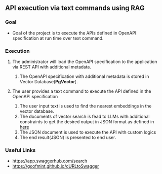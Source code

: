 ## API execution via text commands using RAG

### Goal
-   Goal of the project is to execute the APIs defined in OpenAPI specification at run time over text command.

### Execution
1. The administrator will load the OpenAPI specification to the application via REST API with additional metadata.
    1. The OpenAPI specification with additional metadata is stored in Vector Database(**PgVector**).
   
2. The user provides a text command to execute the API defined in the OpenAPI specification
    1. The user input text is used to find the nearest embeddings in the vector database.
    2. The documents of vector search is fead to LLMs with additional constraints to get the desired output in JSON format as defined in [here](src/main/java/com/rag/ai/core/model/ExecutionRequestMetaData.java)
    3. The JSON document is used to execute the API with custom logics
    4. The end result(JSON) is presented to end user.

### Useful Links
- https://app.swaggerhub.com/search
- https://goofmint.github.io/cURLtoSwagger